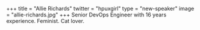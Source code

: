+++
title = "Allie Richards"
twitter = "hpuxgirl"
type = "new-speaker"
image = "allie-richards.jpg"
+++
Senior DevOps Engineer with 16 years experience. Feminist. Cat lover.
